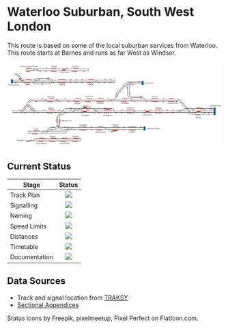 # Waterloo Suburban, South West London 
This route is based on some of the local suburban services from Waterloo. This route starts at Barnes and runs as far West as Windsor.

![Track Diagram](https://raw.githubusercontent.com/Railway-Op-Sim/UK-WaterlooSuburban/master/Images/WaterlooSuburban.bmp)

## Current Status

| Stage         | Status        |
| ------------- |:-------------:|
| Track Plan     | <img src="https://image.flaticon.com/icons/svg/1632/1632596.svg" height="24"> |
| Signalling      | <img src="https://image.flaticon.com/icons/svg/1632/1632596.svg" height="24">     |
| Naming | <img src="https://image.flaticon.com/icons/svg/1632/1632596.svg" height="24">      |
| Speed Limits | <img src="https://image.flaticon.com/icons/svg/1632/1632596.svg" height="24">  |
| Distances | <img src="https://image.flaticon.com/icons/svg/1632/1632596.svg" height="24">  |
| Timetable | <img src="https://image.flaticon.com/icons/svg/1632/1632596.svg" height="24"> |
| Documentation | <img src="https://image.flaticon.com/icons/svg/1632/1632596.svg" height="24"> |


## Data Sources

* Track and signal location from [TRAKSY](https://traksy.uk/live)
* [Sectional Appendices](https://www.networkrail.co.uk/industry-and-commercial/information-for-operators/national-electronic-sectional-appendix/)

Status icons by Freepik, pixelmeetup, Pixel Perfect on FlatIcon.com.
